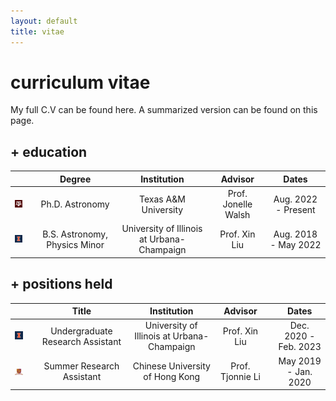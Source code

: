 ```yaml
---
layout: default
title: vitae
---
```


# curriculum vitae

My full C.V can be found here. A summarized version can be found on this page.

## + education

| | | Degree | Institution | Advisor | Dates |
| :---: | :---: | :-----: | :----: | :---: | :---: |
| ![tamu](/assets/img/tamu_40.png) || Ph.D. Astronomy | Texas A&M University  | Prof. Jonelle Walsh  | Aug. 2022 - Present |
| ![uiuc](/assets/img/blocki_40.png) || B.S. Astronomy, Physics Minor | University of Illinois at Urbana-Champaign  | Prof. Xin Liu  | Aug. 2018 - May 2022 |

## + positions held

| | | Title | Institution | Advisor | | Dates |
| :---: | :---: | :-----: | :----: | :---: | :---: | :---: |
| ![tamu](/assets/img/blocki_40.png) || Undergraduate Research Assistant | University of Illinois at Urbana-Champaign  | Prof. Xin Liu  | | Dec. 2020 - Feb. 2023 |
| ![tamu](/assets/img/cuhk_40.png) || Summer Research Assistant | Chinese University of Hong Kong  | Prof. Tjonnie Li  | | May 2019 - Jan. 2020 |
